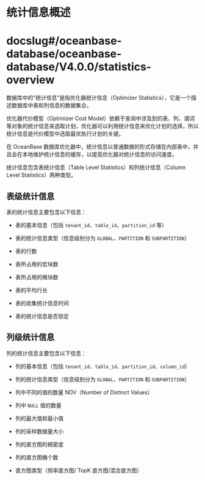 # 统计信息概述

# docslug#/oceanbase-database/oceanbase-database/V4.0.0/statistics-overview
数据库中的"统计信息"是指优化器统计信息（Optimizer Statistics），它是一个描述数据库中表和列信息的数据集合。

优化器代价模型（Optimizer Cost Model）依赖于查询中涉及到的表、列、谓词等对象的统计信息来选取计划，优化器可以利用统计信息来优化计划的选择，所以统计信息是代价模型中选取最优执行计划的关键。

在 OceanBase 数据库优化器中，统计信息以普通数据的形式存储在内部表中，并且会在本地维护统计信息的缓存，以提高优化器对统计信息的访问速度。

统计信息包含表统计信息（Table Level Statistics）和列统计信息（Column Level Statistics）两种类型。

表级统计信息
---------------------------

表的统计信息主要包含以下信息：

* 表的基本信息（包括 `tenant_id`、`table_id`、`partition_id` 等）

* 表的统计信息类型（信息级别分为 `GLOBAL`、`PARTITION` 和 `SUBPARTITION`）

* 表的行数

* 表所占用的宏块数

* 表所占用的微块数

* 表的平均行长

* 表的收集统计信息时间

* 表的统计信息是否锁定

列级统计信息
---------------------------

列的统计信息主要包含以下信息：

* 列的基本信息（包括 `tenant_id`、`table_id`、`partition_id`、`column_id`）

* 列的统计信息类型（信息级别分为 `GLOBAL`、`PARTITION` 和 `SUBPARTITION`）

* 列中不同的值的数量 NDV（Number of Distinct Values）

* 列中 `NULL` 值的数量

* 列的最大值和最小值

* 列的采样数据量大小

* 列的直方图的稠密度

* 列的直方图桶个数

* 直方图类型（频率直方图/ TopK 直方图/混合直方图）
